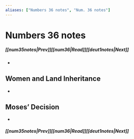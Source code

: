 ```yaml
---
aliases: ["Numbers 36 notes", "Num. 36 notes"]
---
```

# Numbers 36 notes
##### <span class=arrow-left></span>[[num35notes|Prev]]<span class=navigation-separator></span>[[num36|Read]]<span class=navigation-separator></span>[[deut1notes|Next]]<span class=arrow-right></span>
- 
## Women and Land Inheritance
- 
## Moses’ Decision
- 
##### <span class=arrow-left></span>[[num35notes|Prev]]<span class=navigation-separator></span>[[num36|Read]]<span class=navigation-separator></span>[[deut1notes|Next]]<span class=arrow-right></span>